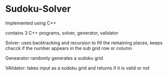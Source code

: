 # Sudoku-Solver
Implemented using C++

contains 3 C++ programs, solver, generator, validator

Solver: uses backtracking and recursion to fill the remaining places, keeps chacck if the number appears in the sub grid row or column

Genearator randomly generates a sudoku grid

VAlidator: takes input as a sudoku grid and returns if it is valid or not
